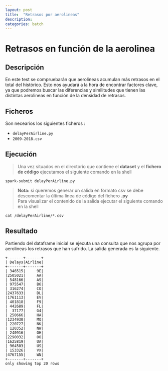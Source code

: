 ```yaml
---
layout: post
title:  "Retrasos por aerolineas"
description:
categories: batch
---
```


# Retrasos en función de la aerolinea

## Descripción
En este test se compruebarán que aerolineas acumulan más retrasos en el total del histórico. Esto nos ayudará a la hora de encontrar factores clave, ya que podremos buscar las diferencias y similitudes que tienen las distintas aerolineas en función de la densidad de retrasos.

## Ficheros
Son necearios los siguientes ficheros :


* `delayPerAirline.py`
* `2009-2018.csv`

## Ejecución
>Una vez situados en el directorio que contiene el **dataset** y el **fichero de código** ejecutamos el siguiente comando en la shell

    spark-submit delayPerAirline.py

>**Nota:** si queremos generar un salida en formato csv se debe descomentar la última linea de código del fichero **.py**  
Para visualizar el contenido de la salida ejecutar el siguiente comando en la shell

    cat /delayPerAirline/*.csv

## Resultado

Partiendo del dataframe inicial se ejecuta una consulta que nos agrupa por aerolineas los retrasos que han sufrido. La salida generada es la siguiente.

    +-------+-------+
    | Delays|Airline|
    +-------+-------+
    | 346515|     9E|
    |2505021|     AA|
    | 548166|     AS|
    | 975547|     B6|
    | 316274|     CO|
    |2437633|     DL|
    |1761113|     EV|
    | 401818|     F9|
    | 442689|     FL|
    |  37177|     G4|
    | 250666|     HA|
    |1234930|     MQ|
    | 220727|     NK|
    | 120352|     NW|
    | 240916|     OH|
    |2290032|     OO|
    |1625819|     UA|
    | 964503|     US|
    | 153326|     VX|
    |4767155|     WN|
    +-------+-------+
    only showing top 20 rows

